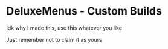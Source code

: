 # DeluxeMenus - Custom Builds

Idk why I made this, use this whatever you like

Just remember not to claim it as yours
